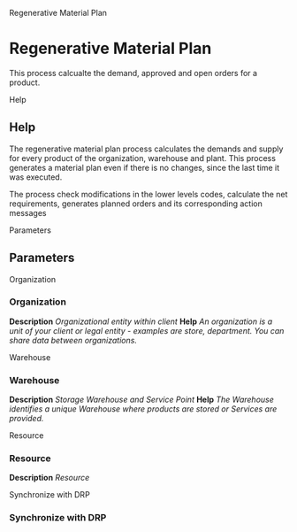 
Regenerative Material Plan
# Regenerative Material Plan


This process calcualte the demand, approved and open orders for a product.

Help
## Help

The regenerative material plan process calculates the demands and supply for every product of the organization, warehouse and plant. This process generates a material plan even if there is no changes, since the last time it was executed.

The process check modifications in the lower levels codes, calculate the net requirements, generates planned orders and its corresponding action messages

Parameters
## Parameters


Organization
### Organization

**Description**
 *Organizational entity within client*
**Help**
 *An organization is a unit of your client or legal entity - examples are store, department. You can share data between organizations.*

Warehouse
### Warehouse

**Description**
 *Storage Warehouse and Service Point*
**Help**
 *The Warehouse identifies a unique Warehouse where products are stored or Services are provided.*

Resource
### Resource

**Description**
 *Resource*

Synchronize with DRP
### Synchronize with DRP

